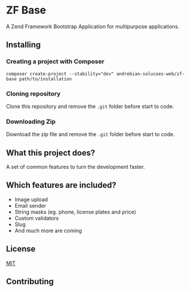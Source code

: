 # ZF Base

A Zend Framework Bootstrap Application for multipurpose applications.

## Installing

### Creating a project with Composer

```shell
composer create-project --stability="dev" andrebian-solucoes-web/zf-base path/to/installation
```

### Cloning repository

Clone this repository and remove the `.git` folder before start to code.

### Downloading Zip

Download the zip file and remove the `.git` folder before start to code.

## What this project does?
A set of common features to turn the development faster. 


## Which features are included?

 - Image upload
 - Email sender
 - String masks (eg. phone, license plates and price)
 - Custom validators
 - Slug
 - And much more are coming
 
## License

[MIT](LICENSE)  
 
## Contributing